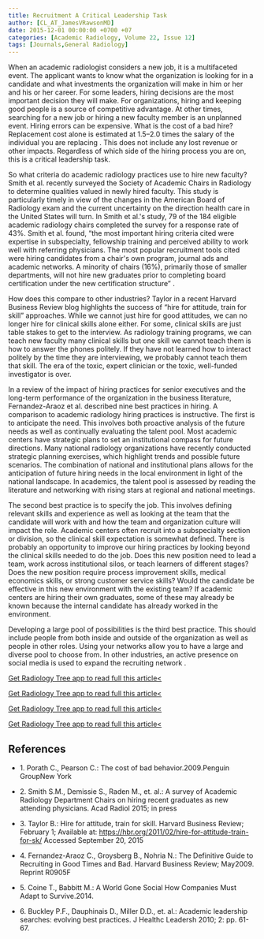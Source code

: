 ```yaml
---
title: Recruitment A Critical Leadership Task
author: [CL_AT_JamesVRawsonMD]
date: 2015-12-01 00:00:00 +0700 +07
categories: [Academic Radiology, Volume 22, Issue 12]
tags: [Journals,General Radiology]
---
```

When an academic radiologist considers a new job, it is a multifaceted event. The applicant wants to know what the organization is looking for in a candidate and what investments the organization will make in him or her and his or her career. For some leaders, hiring decisions are the most important decision they will make. For organizations, hiring and keeping good people is a source of competitive advantage. At other times, searching for a new job or hiring a new faculty member is an unplanned event. Hiring errors can be expensive. What is the cost of a bad hire? Replacement cost alone is estimated at 1.5–2.0 times the salary of the individual you are replacing . This does not include any lost revenue or other impacts. Regardless of which side of the hiring process you are on, this is a critical leadership task.

So what criteria do academic radiology practices use to hire new faculty? Smith et al. recently surveyed the Society of Academic Chairs in Radiology to determine qualities valued in newly hired faculty. This study is particularly timely in view of the changes in the American Board of Radiology exam and the current uncertainty on the direction health care in the United States will turn. In Smith et al.'s study, 79 of the 184 eligible academic radiology chairs completed the survey for a response rate of 43%. Smith et al. found, “the most important hiring criteria cited were expertise in subspecialty, fellowship training and perceived ability to work well with referring physicians. The most popular recruitment tools cited were hiring candidates from a chair's own program, journal ads and academic networks. A minority of chairs (16%), primarily those of smaller departments, will not hire new graduates prior to completing board certification under the new certification structure” .

How does this compare to other industries? Taylor in a recent Harvard Business Review blog highlights the success of “hire for attitude, train for skill” approaches. While we cannot just hire for good attitudes, we can no longer hire for clinical skills alone either. For some, clinical skills are just table stakes to get to the interview. As radiology training programs, we can teach new faculty many clinical skills but one skill we cannot teach them is how to answer the phones politely. If they have not learned how to interact politely by the time they are interviewing, we probably cannot teach them that skill. The era of the toxic, expert clinician or the toxic, well-funded investigator is over.

In a review of the impact of hiring practices for senior executives and the long-term performance of the organization in the business literature, Fernandez-Araoz et al. described nine best practices in hiring. A comparison to academic radiology hiring practices is instructive. The first is to anticipate the need. This involves both proactive analysis of the future needs as well as continually evaluating the talent pool. Most academic centers have strategic plans to set an institutional compass for future directions. Many national radiology organizations have recently conducted strategic planning exercises, which highlight trends and possible future scenarios. The combination of national and institutional plans allows for the anticipation of future hiring needs in the local environment in light of the national landscape. In academics, the talent pool is assessed by reading the literature and networking with rising stars at regional and national meetings.

The second best practice is to specify the job. This involves defining relevant skills and experience as well as looking at the team that the candidate will work with and how the team and organization culture will impact the role. Academic centers often recruit into a subspecialty section or division, so the clinical skill expectation is somewhat defined. There is probably an opportunity to improve our hiring practices by looking beyond the clinical skills needed to do the job. Does this new position need to lead a team, work across institutional silos, or teach learners of different stages? Does the new position require process improvement skills, medical economics skills, or strong customer service skills? Would the candidate be effective in this new environment with the existing team? If academic centers are hiring their own graduates, some of these may already be known because the internal candidate has already worked in the environment.

Developing a large pool of possibilities is the third best practice. This should include people from both inside and outside of the organization as well as people in other roles. Using your networks allow you to have a large and diverse pool to choose from. In other industries, an active presence on social media is used to expand the recruiting network .

[Get Radiology Tree app to read full this article<](https://clinicalpub.com/app)

[Get Radiology Tree app to read full this article<](https://clinicalpub.com/app)

[Get Radiology Tree app to read full this article<](https://clinicalpub.com/app)

[Get Radiology Tree app to read full this article<](https://clinicalpub.com/app)

## References

- 1\. Porath C., Pearson C.: The cost of bad behavior.2009.Penguin GroupNew York


- 2\. Smith S.M., Demissie S., Raden M., et. al.: A survey of Academic Radiology Department Chairs on hiring recent graduates as new attending physicians. Acad Radiol 2015; in press


- 3\. Taylor B.: Hire for attitude, train for skill. Harvard Business Review; February 1; Available at: https://hbr.org/2011/02/hire-for-attitude-train-for-sk/ Accessed September 20, 2015


- 4\. Fernandez-Araoz C., Groysberg B., Nohria N.: The Definitive Guide to Recruiting in Good Times and Bad. Harvard Business Review; May2009. Reprint R0905F


- 5\. Coine T., Babbitt M.: A World Gone Social How Companies Must Adapt to Survive.2014.


- 6\. Buckley P.F., Dauphinais D., Miller D.D., et. al.: Academic leadership searches: evolving best practices. J Healthc Leadersh 2010; 2: pp. 61-67.